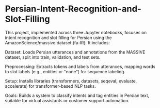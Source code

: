 # Persian-Intent-Recognition-and-Slot-Filling
This project, implemented across three Jupyter notebooks, focuses on intent recognition and slot filling for Persian using the AmazonScience/massive dataset (fa-IR). It includes:





Dataset: Loads Persian utterances and annotations from the MASSIVE dataset, split into train, validation, and test sets.



Preprocessing: Extracts tokens and labels from utterances, mapping words to slot labels (e.g., entities or "none") for sequence labeling.



Setup: Installs libraries (transformers, datasets, seqeval, evaluate, accelerate) for transformer-based NLP tasks.



Goals: Builds a system to classify intents and tag entities in Persian text, suitable for virtual assistants or customer support automation.
